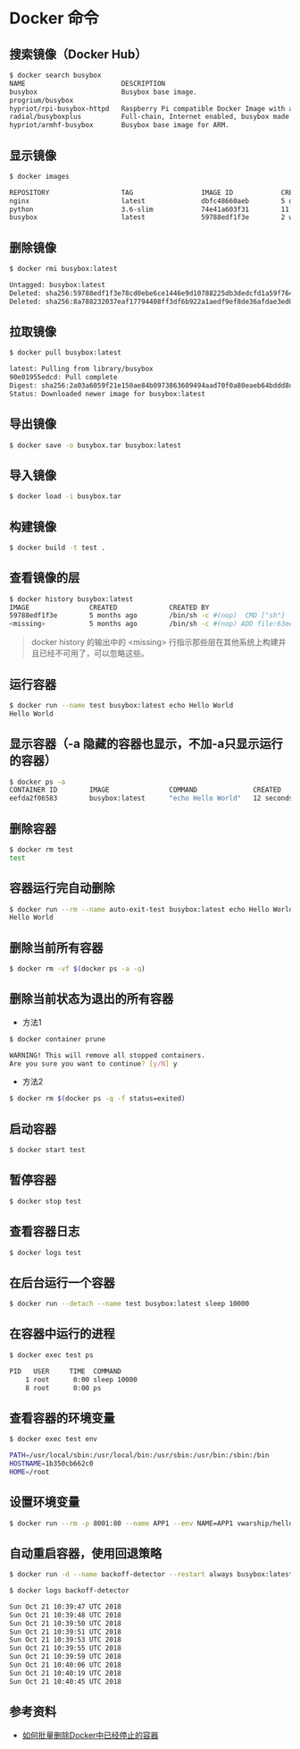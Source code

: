 # Docker 命令

## 搜索镜像（Docker Hub）
``` bash
$ docker search busybox
NAME                        DESCRIPTION                                     STARS               OFFICIAL            AUTOMATED
busybox                     Busybox base image.                             1381                [OK]                
progrium/busybox                                                            68                                      [OK]
hypriot/rpi-busybox-httpd   Raspberry Pi compatible Docker Image with a …   44                                      
radial/busyboxplus          Full-chain, Internet enabled, busybox made f…   20                                      [OK]
hypriot/armhf-busybox       Busybox base image for ARM.                     9                                       
```

## 显示镜像
```bash
$ docker images

REPOSITORY                  TAG                 IMAGE ID            CREATED             SIZE
nginx                       latest              dbfc48660aeb        5 days ago          109MB
python                      3.6-slim            74e41a603f31        11 days ago         138MB
busybox                     latest              59788edf1f3e        2 weeks ago         1.15MB
```

## 删除镜像
```bash
$ docker rmi busybox:latest

Untagged: busybox:latest
Deleted: sha256:59788edf1f3e78cd0ebe6ce1446e9d10788225db3dedcfd1a59f764bad2b2690
Deleted: sha256:8a788232037eaf17794408ff3df6b922a1aedf9ef8de36afdae3ed0b0381907b
```

## 拉取镜像
```bash
$ docker pull busybox:latest

latest: Pulling from library/busybox
90e01955edcd: Pull complete 
Digest: sha256:2a03a6059f21e150ae84b0973863609494aad70f0a80eaeb64bddd8d92465812
Status: Downloaded newer image for busybox:latest
```

## 导出镜像
```bash
$ docker save -o busybox.tar busybox:latest
```

## 导入镜像
```bash
$ docker load -i busybox.tar 
```

## 构建镜像
```bash
$ docker build -t test .
```

## 查看镜像的层
```bash
$ docker history busybox:latest
IMAGE               CREATED             CREATED BY                                      SIZE                COMMENT
59788edf1f3e        5 months ago        /bin/sh -c #(nop)  CMD ["sh"]                   0B                  
<missing>           5 months ago        /bin/sh -c #(nop) ADD file:63eebd629a5f7558c…   1.15MB              
```
  > docker history 的输出中的 \<missing\> 行指示那些层在其他系统上构建并且已经不可用了，可以忽略这些。

## 运行容器
```bash
$ docker run --name test busybox:latest echo Hello World
Hello World
```

## 显示容器（-a 隐藏的容器也显示，不加-a只显示运行的容器）
```bash
$ docker ps -a
CONTAINER ID        IMAGE               COMMAND              CREATED             STATUS                      PORTS               NAMES
eefda2f06583        busybox:latest      "echo Hello World"   12 seconds ago      Exited (0) 11 seconds ago                       test
```

## 删除容器
```bash
$ docker rm test
test
```

## 容器运行完自动删除
```bash 
$ docker run --rm --name auto-exit-test busybox:latest echo Hello World
Hello World
```

## 删除当前所有容器
```bash
$ docker rm -vf $(docker ps -a -q)
```

## 删除当前状态为退出的所有容器
* 方法1
```bash
$ docker container prune

WARNING! This will remove all stopped containers.
Are you sure you want to continue? [y/N] y
```

* 方法2
```bash
$ docker rm $(docker ps -q -f status=exited)
```

## 启动容器
```bash
$ docker start test
```

## 暂停容器
```bash
$ docker stop test
```

## 查看容器日志
```bash
$ docker logs test
```

## 在后台运行一个容器
```bash
$ docker run --detach --name test busybox:latest sleep 10000
```

## 在容器中运行的进程
```bash
$ docker exec test ps

PID   USER     TIME  COMMAND
    1 root      0:00 sleep 10000
    8 root      0:00 ps
```

## 查看容器的环境变量
```bash
$ docker exec test env

PATH=/usr/local/sbin:/usr/local/bin:/usr/sbin:/usr/bin:/sbin:/bin
HOSTNAME=1b350cb662c0
HOME=/root
```

## 设置环境变量
```bash
$ docker run --rm -p 8001:80 --name APP1 --env NAME=APP1 vwarship/hello-world:latest
```

## 自动重启容器，使用回退策略
```bash
$ docker run -d --name backoff-detector --restart always busybox:latest date

$ docker logs backoff-detector

Sun Oct 21 10:39:47 UTC 2018
Sun Oct 21 10:39:48 UTC 2018
Sun Oct 21 10:39:50 UTC 2018
Sun Oct 21 10:39:51 UTC 2018
Sun Oct 21 10:39:53 UTC 2018
Sun Oct 21 10:39:55 UTC 2018
Sun Oct 21 10:39:59 UTC 2018
Sun Oct 21 10:40:06 UTC 2018
Sun Oct 21 10:40:19 UTC 2018
Sun Oct 21 10:40:45 UTC 2018
```

## 参考资料
* [如何批量删除Docker中已经停止的容器](https://www.linuxidc.com/Linux/2018-02/150708.htm)

